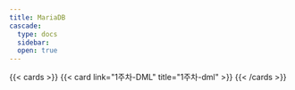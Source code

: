 ```yaml
---
title: MariaDB
cascade:
  type: docs
  sidebar:
  open: true
---
```


{{< cards >}}
  {{< card link="1주차-DML" title="1주차-dml" >}}
{{< /cards >}}